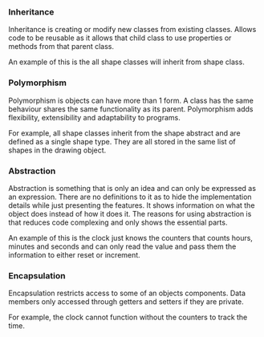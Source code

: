 ### Inheritance
Inheritance is creating or modify new classes from existing classes. Allows code to be reusable as it allows that child class to use properties or methods from that parent class.

An example of this is the all shape classes will inherit from shape class.

### Polymorphism
Polymorphism is objects can have more than 1 form. A class has the same behaviour shares the same functionality as its parent. Polymorphism adds flexibility, extensibility and adaptability to programs.

For example, all shape classes inherit from the shape abstract and are defined as a single shape type. They are all stored in the same list of shapes in the drawing object.

### Abstraction
Abstraction is something that is only an idea and can only be expressed as an expression. There are no definitions to it as to hide the implementation details while just presenting the features. It shows information on what the object does instead of how it does it. The reasons for using abstraction is that reduces code complexing and only shows the essential parts.

An example of this is the clock just knows the counters that counts hours, minutes and seconds and can only read the value and pass them the information to either reset or increment.

### Encapsulation
Encapsulation restricts access to some of an objects components. Data members only accessed through getters and setters if they are private.

For example, the clock cannot function without the counters to track the time.